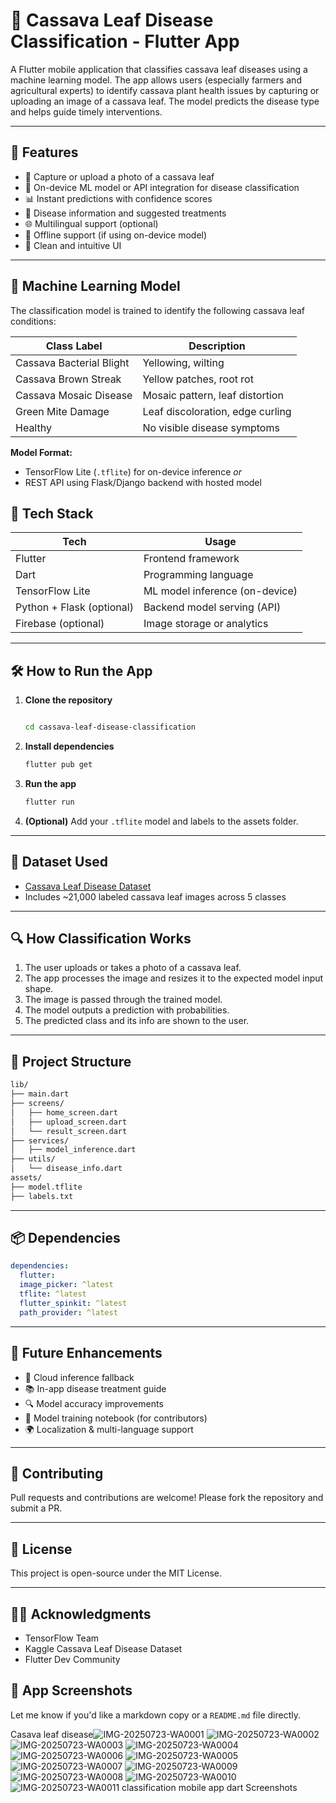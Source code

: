 
# 🌿 Cassava Leaf Disease Classification - Flutter App

A Flutter mobile application that classifies cassava leaf diseases using a machine learning model. The app allows users (especially farmers and agricultural experts) to identify cassava plant health issues by capturing or uploading an image of a cassava leaf. The model predicts the disease type and helps guide timely interventions.

---

## 🚀 Features

* 📸 Capture or upload a photo of a cassava leaf
* 🤖 On-device ML model or API integration for disease classification
* 📊 Instant predictions with confidence scores
* 📝 Disease information and suggested treatments
* 🌐 Multilingual support (optional)
* 🔌 Offline support (if using on-device model)
* 🎨 Clean and intuitive UI

---

## 🧠 Machine Learning Model

The classification model is trained to identify the following cassava leaf conditions:

| Class Label              | Description                      |
| ------------------------ | -------------------------------- |
| Cassava Bacterial Blight | Yellowing, wilting               |
| Cassava Brown Streak     | Yellow patches, root rot         |
| Cassava Mosaic Disease   | Mosaic pattern, leaf distortion  |
| Green Mite Damage        | Leaf discoloration, edge curling |
| Healthy                  | No visible disease symptoms      |

**Model Format:**

* TensorFlow Lite (`.tflite`) for on-device inference
  *or*
* REST API using Flask/Django backend with hosted model


## 🧰 Tech Stack

| Tech                      | Usage                          |
| ------------------------- | ------------------------------ |
| Flutter                   | Frontend framework             |
| Dart                      | Programming language           |
| TensorFlow Lite           | ML model inference (on-device) |
| Python + Flask (optional) | Backend model serving (API)    |
| Firebase (optional)       | Image storage or analytics     |

---

## 🛠️ How to Run the App

1. **Clone the repository**

   ```bash
   
   cd cassava-leaf-disease-classification
   ```

2. **Install dependencies**

   ```bash
   flutter pub get
   ```

3. **Run the app**

   ```bash
   flutter run
   ```

4. **(Optional)** Add your `.tflite` model and labels to the assets folder.

---

## 🧪 Dataset Used

* [Cassava Leaf Disease Dataset](https://www.kaggle.com/datasets/c/plant-pathology/cassava-leaf-disease-classification)
* Includes \~21,000 labeled cassava leaf images across 5 classes

---

## 🔍 How Classification Works

1. The user uploads or takes a photo of a cassava leaf.
2. The app processes the image and resizes it to the expected model input shape.
3. The image is passed through the trained model.
4. The model outputs a prediction with probabilities.
5. The predicted class and its info are shown to the user.

---

## 📁 Project Structure

```bash
lib/
├── main.dart
├── screens/
│   ├── home_screen.dart
│   ├── upload_screen.dart
│   └── result_screen.dart
├── services/
│   ├── model_inference.dart
├── utils/
│   └── disease_info.dart
assets/
├── model.tflite
├── labels.txt
```

---

## 📦 Dependencies

```yaml
dependencies:
  flutter:
  image_picker: ^latest
  tflite: ^latest
  flutter_spinkit: ^latest
  path_provider: ^latest
```

---

## 📌 Future Enhancements

* 📡 Cloud inference fallback
* 📚 In-app disease treatment guide
* 🔍 Model accuracy improvements
* 🧪 Model training notebook (for contributors)
* 🌍 Localization & multi-language support

---

## 🤝 Contributing

Pull requests and contributions are welcome! Please fork the repository and submit a PR.

---

## 📜 License

This project is open-source under the MIT License.

---

## 🙋‍♂️ Acknowledgments

* TensorFlow Team
* Kaggle Cassava Leaf Disease Dataset
* Flutter Dev Community


## 📱 App Screenshots
Let me know if you'd like a markdown copy or a `README.md` file directly.

Casava leaf disease![IMG-20250723-WA0001](https://github.com/user-attachments/assets/42e76f6e-5b5e-4c73-8ccd-6905e6ddc302)
![IMG-20250723-WA0002](https://github.com/user-attachments/assets/15caf9a1-56d1-43a3-8d05-5850ff12622e)
![IMG-20250723-WA0003](https://github.com/user-attachments/assets/ff3f41ce-2b06-44d2-bc76-5817bbd38d31)
![IMG-20250723-WA0004](https://github.com/user-attachments/assets/dbcafb46-f234-41e0-890a-32d5350c06e4)
![IMG-20250723-WA0006](https://github.com/user-attachments/assets/a372cc76-9b00-493f-a5f8-b130a8898799)
![IMG-20250723-WA0005](https://github.com/user-attachments/assets/f3ef166a-5000-44ae-bda8-aab02c4af52d)
![IMG-20250723-WA0007](https://github.com/user-attachments/assets/4011b832-e75c-451c-a3c9-057f8909ef21)
![IMG-20250723-WA0009](https://github.com/user-attachments/assets/e7fcc8ac-24dc-4537-a361-5c55d06fba3e)
![IMG-20250723-WA0008](https://github.com/user-attachments/assets/b3fc6d99-cf65-4bf9-a04c-78a77df68f19)
![IMG-20250723-WA0010](https://github.com/user-attachments/assets/9e922926-c11b-4ba0-9dc4-e9989ced1516)
![IMG-20250723-WA0011](https://github.com/user-attachments/assets/f23e385b-fe50-4029-ae20-c11f6a344ccc)
 classification mobile app dart
Screenshots
